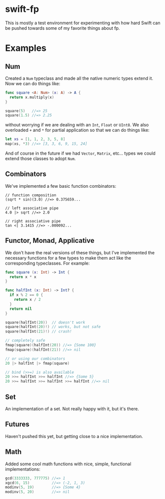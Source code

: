 swift-fp
========

This is mostly a test environment for experimenting with how hard Swift can be pushed towards some of my favorite things about fp.

Examples
========

## Num

Created a `Num` typeclass and made all the native numeric types extend it. Now we can do things like:

```swift
func square <A: Num> (x: A) -> A {
  return x.multiply(x)
}

square(5)   //=> 25
square(1.5) //=> 2.25
```

without worrying if we are dealing with an `Int`, `Float` or `UInt8`. We also overloaded `+` and `*` for partial application so that we can do things like:

```swift
let xs = [1, 1, 2, 3, 5, 8]
map(xs, *3) //=> [3, 3, 6, 9, 15, 24]
```

And of course in the future if we had `Vector`, `Matrix`, etc... types we could extend those classes to adopt `Num`.

## Combinators

We've implemented a few basic function combinators:

```
// function composition
(sqrt * sin)(3.0) //=> 0.375659...

// left associative pipe
4.0 |> sqrt //=> 2.0

// right associative pipe
tan <| 3.1415 //=> -.000092...
```

## Functor, Monad, Applicative

We don't have the real versions of these things, but I've implemented the necessary functions for a few types to make them act like the corresponding typeclasses. For example:

```swift
func square (x: Int) -> Int {
  return x * x
}

func halfInt (x: Int) -> Int? {
  if x % 2 == 0 {
    return x / 2
  }
  return nil
}

square(halfInt(20))  // doesn't work
square(halfInt(20)!) // works, but not safe
square(halfInt(21)!) // crash!

// completely safe
fmap(square)(halfInt(20)) //=> {Some 100}
fmap(square)(halfInt(21)) //=> nil

// or using our combinators
20 |> halfInt |> fmap(square)

// bind (>>=) is also available
20 >>= halfInt >>= halfInt //=> {Some 5}
20 >>= halfInt >>= halfInt >>= halfInt //=> nil
```

## Set

An implementation of a set. Not really happy with it, but it's there.

## Futures

Haven't pushed this yet, but getting close to a nice implementation.

## Math

Added some cool math functions with nice, simple, functional implementations:

```swift
gcd(3333333, 777775) //=> 1
xgcd(6, 15)          //=> (-2, 1, 3)
modinv(5, 19)        //=> {Some 4}
modinv(5, 20)        //=> nil
```

